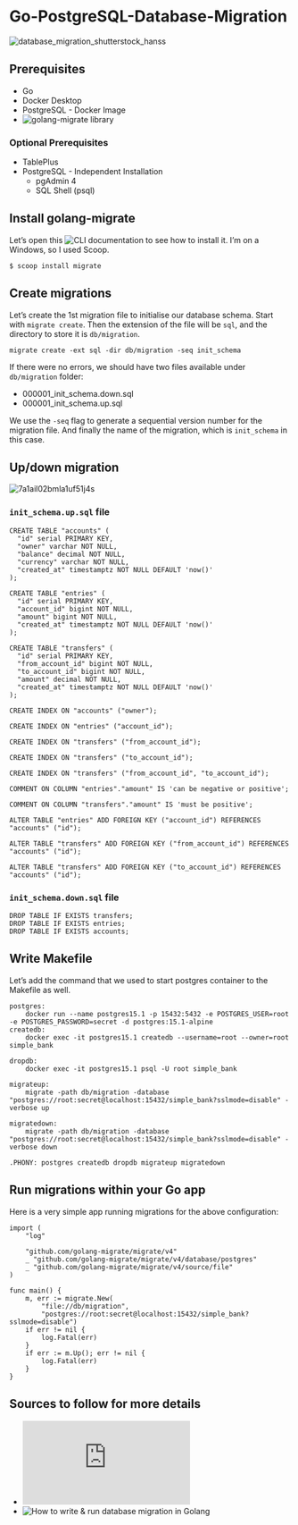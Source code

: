 # Go-PostgreSQL-Database-Migration
![database_migration_shutterstock_hanss](https://user-images.githubusercontent.com/113289516/206237396-ea3c6266-074c-42fe-9f41-fcff4c8c70e3.jpg)

## Prerequisites
- Go
- Docker Desktop
- PostgreSQL - Docker Image
- ![golang-migrate](https://github.com/golang-migrate/migrate) library

### Optional Prerequisites
- TablePlus
- PostgreSQL - Independent Installation
  - pgAdmin 4
  - SQL Shell (psql)

## Install golang-migrate 
Let’s open this ![CLI documentation](https://github.com/golang-migrate/migrate/tree/master/cmd/migrate) to see how to install it. I’m on a Windows, so I used Scoop.
```
$ scoop install migrate
```

## Create migrations
Let’s create the 1st migration file to initialise our database schema.
Start with ```migrate create```. Then the extension of the file will be ```sql```, and the directory to store it is ```db/migration```.
```
migrate create -ext sql -dir db/migration -seq init_schema
```
If there were no errors, we should have two files available under ```db/migration``` folder:
- 000001_init_schema.down.sql
- 000001_init_schema.up.sql

We use the ```-seq``` flag to generate a sequential version number for the migration file. And finally the name of the migration, which is ```init_schema``` in this case.

## Up/down migration
![7a1ail02bmla1uf51j4s](https://user-images.githubusercontent.com/113289516/206238720-c66ce351-ee3e-4087-8735-8a3868a22642.png)

### ```init_schema.up.sql``` file
```
CREATE TABLE "accounts" (
  "id" serial PRIMARY KEY,
  "owner" varchar NOT NULL,
  "balance" decimal NOT NULL,
  "currency" varchar NOT NULL,
  "created_at" timestamptz NOT NULL DEFAULT 'now()'
);

CREATE TABLE "entries" (
  "id" serial PRIMARY KEY,
  "account_id" bigint NOT NULL,
  "amount" bigint NOT NULL,
  "created_at" timestamptz NOT NULL DEFAULT 'now()'
);

CREATE TABLE "transfers" (
  "id" serial PRIMARY KEY,
  "from_account_id" bigint NOT NULL,
  "to_account_id" bigint NOT NULL,
  "amount" decimal NOT NULL,
  "created_at" timestamptz NOT NULL DEFAULT 'now()'
);

CREATE INDEX ON "accounts" ("owner");

CREATE INDEX ON "entries" ("account_id");

CREATE INDEX ON "transfers" ("from_account_id");

CREATE INDEX ON "transfers" ("to_account_id");

CREATE INDEX ON "transfers" ("from_account_id", "to_account_id");

COMMENT ON COLUMN "entries"."amount" IS 'can be negative or positive';

COMMENT ON COLUMN "transfers"."amount" IS 'must be positive';

ALTER TABLE "entries" ADD FOREIGN KEY ("account_id") REFERENCES "accounts" ("id");

ALTER TABLE "transfers" ADD FOREIGN KEY ("from_account_id") REFERENCES "accounts" ("id");

ALTER TABLE "transfers" ADD FOREIGN KEY ("to_account_id") REFERENCES "accounts" ("id");
```

### ```init_schema.down.sql``` file
```
DROP TABLE IF EXISTS transfers;
DROP TABLE IF EXISTS entries;
DROP TABLE IF EXISTS accounts;
```

## Write Makefile
Let’s add the command that we used to start postgres container to the Makefile as well.
```
postgres:
	docker run --name postgres15.1 -p 15432:5432 -e POSTGRES_USER=root -e POSTGRES_PASSWORD=secret -d postgres:15.1-alpine
createdb:
	docker exec -it postgres15.1 createdb --username=root --owner=root simple_bank

dropdb:
	docker exec -it postgres15.1 psql -U root simple_bank

migrateup:
	migrate -path db/migration -database "postgres://root:secret@localhost:15432/simple_bank?sslmode=disable" -verbose up

migratedown:
	migrate -path db/migration -database "postgres://root:secret@localhost:15432/simple_bank?sslmode=disable" -verbose down

.PHONY: postgres createdb dropdb migrateup migratedown
```

## Run migrations within your Go app
Here is a very simple app running migrations for the above configuration:
```
import (
	"log"

	"github.com/golang-migrate/migrate/v4"
	_ "github.com/golang-migrate/migrate/v4/database/postgres"
	_ "github.com/golang-migrate/migrate/v4/source/file"
)

func main() {
	m, err := migrate.New(
		"file://db/migration",
		"postgres://root:secret@localhost:15432/simple_bank?sslmode=disable")
	if err != nil {
		log.Fatal(err)
	}
	if err := m.Up(); err != nil {
		log.Fatal(err)
	}
}
```

## Sources to follow for more details
- ![PostgreSQL tutorial for beginners](https://github.com/golang-migrate/migrate/blob/master/database/postgres/TUTORIAL.md)
- ![How to write & run database migration in Golang ](https://dev.to/techschoolguru/how-to-write-run-database-migration-in-golang-5h6g)
